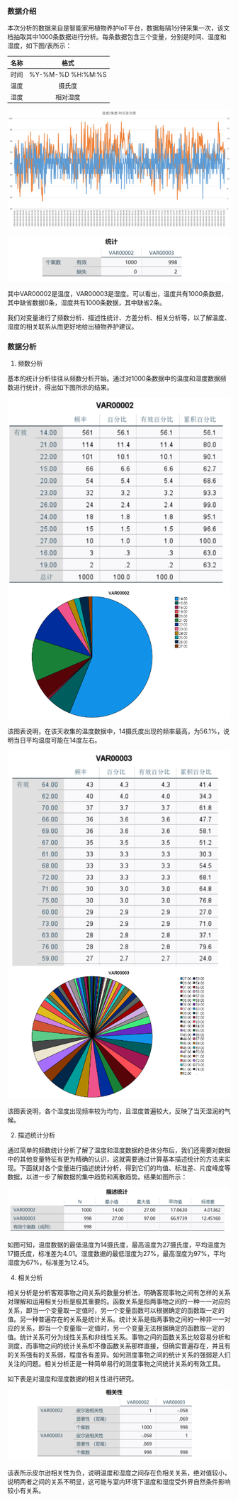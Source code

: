 ### 数据介绍

本次分析的数据来自是智能家用植物养护IoT平台，数据每隔1分钟采集一次，该文档抽取其中1000条数据进行分析。每条数据包含三个变量，分别是时间、温度和湿度，如下图/表所示：

| 名称 | 格式 |
|:--:|:--:|
|时间|%Y-%M-%D %H:%M:%S|
|温度|摄氏度|
|湿度|相对湿度|

![Alt text](./pic/数据分析/1.png)

![Alt text](./pic/数据分析/2.png)

其中VAR00002是温度，VAR00003是湿度。可以看出，温度共有1000条数据，其中缺省数据0条，湿度共有1000条数据，其中缺省2条。

我们对变量进行了频数分析、描述性统计、方差分析、相关分析等，以了解温度、湿度的相关联系从而更好地给出植物养护建议。

### 数据分析



1. 频数分析

基本的统计分析往往从频数分析开始。通过对1000条数据中的温度和湿度数据频数进行统计，得出如下图所示的结果。


![Alt text](./pic/数据分析/3.png)
![Alt text](./pic/数据分析/5.png)

该图表说明，在该天收集的温度数据中，14摄氏度出现的频率最高，为56.1%，说明当日平均温度可能在14度左右。

![Alt text](./pic/数据分析/4.png)
![Alt text](./pic/数据分析/6.png)


该图表说明，各个湿度出现频率较为均匀，且湿度普遍较大，反映了当天湿润的气候。


2. 描述统计分析

通过简单的频数统计分析了解了温度和湿度数据的总体分布后，我们还需要对数据中的其他变量特征有更为精确的认识，这就需要通过计算基本描述统计的方法来实现。下面就对各个变量进行描述统计分析，得到它们的均值、标准差、片度峰度等数据，以进一步了解数据的集中趋势和离散趋势。结果如图所示：

![Alt text](./pic/数据分析/7.png)


如图可知，温度数据的最低温度为14摄氏度，最高温度为27摄氏度，平均温度为17摄氏度，标准差为4.01。湿度数据的最低湿度为27%，最高湿度为97%，平均湿度为67%，标准差为12.45。


4. 相关分析

相关分析是分析客观事物之间关系的数量分析法，明确客观事物之间有怎样的关系对理解和运用相关分析是极其重要的。函数关系是指两事物之间的一种一一对应的关系，即当一个变量取一定值时，另一个变量函数可以根据确定的函数取一定的值。另一种普遍存在的关系是统计关系。统计关系是指两事物之间的一种非一一对应的关系，即当一个变量取一定值时，另一个变量无法根据确定的函数取一定的值。统计关系可分为线性关系和非线性关系。事物之间的函数关系比较容易分析和测度，而事物之间的统计关系却不像函数关系那样直接，但确实普遍存在，并且有的关系强有的关系弱，程度各有差异。如何测度事物之间的统计关系的强弱是人们关注的问题。相关分析正是一种简单易行的测度事物之间统计关系的有效工具。


如下表是对温度和湿度数据的相关性进行研究。

![Alt text](./pic/数据分析/10.png)

该表所示皮尔逊相关性为负，说明温度和湿度之间存在负相关关系，绝对值较小，说明两者之间的关系不明显，这可能与室内环境下温度和湿度受外界自然条件影响较小有关系。

